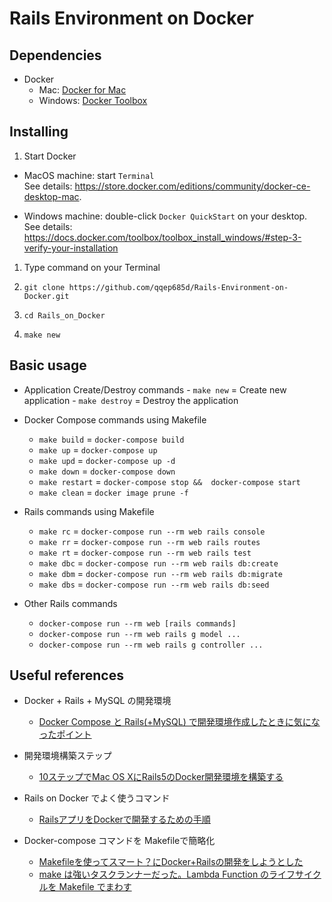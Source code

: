 # Rails Environment on Docker

## Dependencies
- Docker
  - Mac: [Docker for Mac](https://store.docker.com/editions/community/docker-ce-desktop-mac)
  - Windows: [Docker Toolbox](https://docs.docker.com/toolbox/toolbox_install_windows/)

## Installing
1. Start Docker

  - MacOS machine: start `Terminal`  
  See details: https://store.docker.com/editions/community/docker-ce-desktop-mac.

  - Windows machine: double-click `Docker QuickStart` on your desktop.  
  See details: https://docs.docker.com/toolbox/toolbox_install_windows/#step-3-verify-your-installation

1. Type command on your Terminal  

  1. `git clone https://github.com/qqep685d/Rails-Environment-on-Docker.git`

  1. `cd Rails_on_Docker`

  1. `make new`

## Basic usage

  -  Application Create/Destroy commands
    - `make new` = Create new application
    - `make destroy` = Destroy the application


  - Docker Compose commands using Makefile
    - `make build` = `docker-compose build`
    - `make up` = `docker-compose up`
    - `make upd` = `docker-compose up -d`
    - `make down` = `docker-compose down`
    - `make restart` = `docker-compose stop &&  docker-compose start`
    - `make clean` = `docker image prune -f`


  - Rails commands using Makefile
    - `make rc` = `docker-compose run --rm web rails console`
    - `make rr` = `docker-compose run --rm web rails routes`
    - `make rt` = `docker-compose run --rm web rails test`
    - `make dbc` = `docker-compose run --rm web rails db:create`
    - `make dbm` = `docker-compose run --rm web rails db:migrate`
    - `make dbs` = `docker-compose run --rm web rails db:seed`


  - Other Rails commands
    - `docker-compose run --rm web [rails commands]`
    - `docker-compose run --rm web rails g model ...`
    - `docker-compose run --rm web rails g controller ...`



## Useful references
- Docker + Rails + MySQL の開発環境  
  - [Docker Compose と Rails(+MySQL) で開発環境作成したときに気になったポイント](https://qiita.com/nak1114/items/1f7d48ff661555726427)


- 開発環境構築ステップ
  - [10ステップでMac OS XにRails5のDocker開発環境を構築する](https://qiita.com/hiraokashi/items/3f712c90b59845c6a77d)


- Rails on Docker でよく使うコマンド
  - [RailsアプリをDockerで開発するための手順](https://qiita.com/togana/items/30b22fc39fe6f7a188ec)


- Docker-compose コマンドを Makefileで簡略化  
  - [Makefileを使ってスマート？にDocker+Railsの開発をしようとした](https://qiita.com/ekueku33/items/121ff7b44f76ab4b2271)
  - [make は強いタスクランナーだった。Lambda Function のライフサイクルを Makefile でまわす](https://dev.classmethod.jp/server-side/serverless/lambda-deploy-with-make/)
